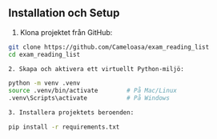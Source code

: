 ## Installation och Setup

1. Klona projektet från GitHub:

```bash
git clone https://github.com/Cameloasa/exam_reading_list
cd exam_reading_list

2. Skapa och aktivera ett virtuellt Python-miljö:

python -m venv .venv
source .venv/bin/activate        # På Mac/Linux
.venv\Scripts\activate           # På Windows

3. Installera projektets beroenden:

pip install -r requirements.txt
